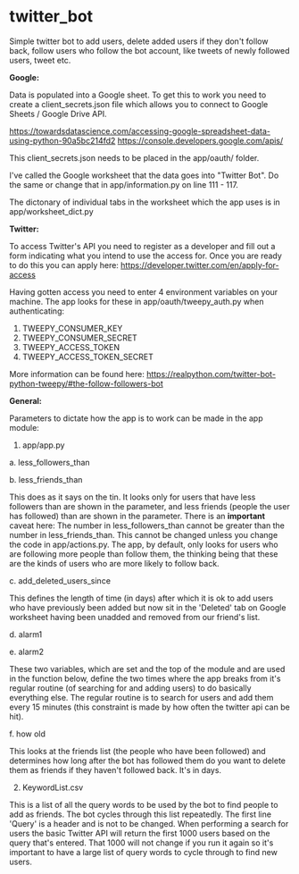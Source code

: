 # twitter_bot

Simple twitter bot to add users, delete added users if they don't follow back, follow users who follow the bot account, like tweets of newly followed users, tweet etc.

**Google:**

Data is populated into a Google sheet. To get this to work you need to create a client_secrets.json file which allows you to connect to Google Sheets / Google Drive API.

https://towardsdatascience.com/accessing-google-spreadsheet-data-using-python-90a5bc214fd2
https://console.developers.google.com/apis/

This client_secrets.json needs to be placed in the app/oauth/ folder.

I've called the Google worksheet that the data goes into "Twitter Bot". Do the same or change that in app/information.py on line 111 - 117. 

The dictonary of individual tabs in the worksheet which the app uses is in app/worksheet_dict.py

**Twitter:**

To access Twitter's API you need to register as a developer and fill out a form indicating what you intend to use the access for. Once you are ready to do this you can apply here: https://developer.twitter.com/en/apply-for-access

Having gotten access you need to enter 4 environment variables on your machine. The app looks for these in app/oauth/tweepy_auth.py when authenticating:

1. TWEEPY_CONSUMER_KEY
2. TWEEPY_CONSUMER_SECRET
3. TWEEPY_ACCESS_TOKEN
4. TWEEPY_ACCESS_TOKEN_SECRET

More information can be found here: https://realpython.com/twitter-bot-python-tweepy/#the-follow-followers-bot

**General:**

Parameters to dictate how the app is to work can be made in the app module:

1. app/app.py 

a. less_followers_than
  
b. less_friends_than
  
This does as it says on the tin. It looks only for users that have less followers than are shown in the parameter, and less friends (people the user has followed) than are shown in the parameter. There is an **important** caveat here: The number in less_followers_than cannot be greater than the number in less_friends_than. This cannot be changed unless you change the code in app/actions.py. The app, by default, only looks for users who are following more people than follow them, the thinking being that these are the kinds of users who are more likely to follow back.

c. add_deleted_users_since
  
This defines the length of time (in days) after which it is ok to add users who have previously been added but now sit in the 'Deleted' tab on Google worksheet having been unadded and removed from our friend's list. 

d. alarm1
  
e. alarm2
  
These two variables, which are set and the top of the module and are used in the function below, define the two times where the app breaks from it's regular routine (of searching for and adding users) to do basically everything else. The regular routine is to search for users and add them every 15 minutes (this constraint is made by how often the twitter api can be hit).
  
f. how old
  
This looks at the friends list (the people who have been followed) and determines how long after the bot has followed them do you want to delete them as friends if they haven't followed back. It's in days.

2. KeywordList.csv

This is a list of all the query words to be used by the bot to find people to add as friends. The bot cycles through this list repeatedly. The first line 'Query' is a header and is not to be changed. When performing a search for users the basic Twitter API will return the first 1000 users based on the query that's entered. That 1000 will not change if you run it again so it's important to have a large list of query words to cycle through to find new users. 
